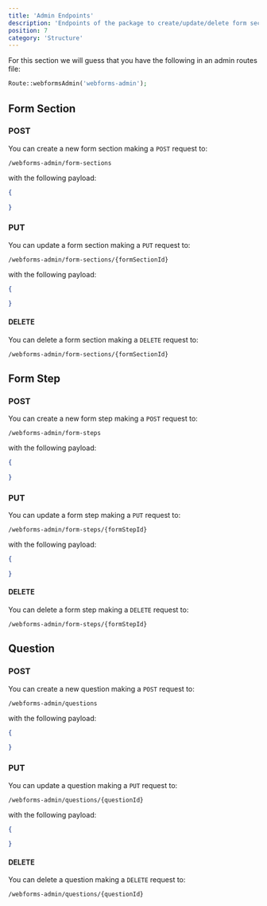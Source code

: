 ```yaml
---
title: 'Admin Endpoints'
description: 'Endpoints of the package to create/update/delete form sections, form steps, questions'
position: 7
category: 'Structure'
---
```


For this section we will guess that you have the following in an admin routes file:

```php
Route::webformsAdmin('webforms-admin');
```

## Form Section

### POST

You can create a new form section making a `POST` request to:

`/webforms-admin/form-sections`

with the following payload:

```json
{
    
}
```

### PUT

You can update a form section making a `PUT` request to:

`/webforms-admin/form-sections/{formSectionId}`

with the following payload:

```json
{
    
}
```

#### DELETE

You can delete a form section making a `DELETE` request to:

`/webforms-admin/form-sections/{formSectionId}`

## Form Step

### POST

You can create a new form step making a `POST` request to:

`/webforms-admin/form-steps`

with the following payload:

```json
{
    
}
```

### PUT

You can update a form step making a `PUT` request to:

`/webforms-admin/form-steps/{formStepId}`

with the following payload:

```json
{
    
}
```

#### DELETE

You can delete a form step making a `DELETE` request to:

`/webforms-admin/form-steps/{formStepId}`

## Question

### POST

You can create a new question making a `POST` request to:

`/webforms-admin/questions`

with the following payload:

```json
{
    
}
```

### PUT

You can update a question making a `PUT` request to:

`/webforms-admin/questions/{questionId}`

with the following payload:

```json
{
    
}
```

#### DELETE

You can delete a question making a `DELETE` request to:

`/webforms-admin/questions/{questionId}`
